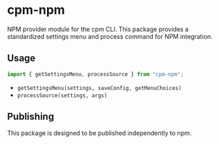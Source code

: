# cpm-npm

NPM provider module for the cpm CLI. This package provides a standardized settings menu and process command for NPM integration.

## Usage

```js
import { getSettingsMenu, processSource } from "cpm-npm";
```

- `getSettingsMenu(settings, saveConfig, getMenuChoices)`
- `processSource(settings, args)`

## Publishing

This package is designed to be published independently to npm.
